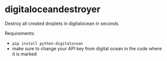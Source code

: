 # digitaloceandestroyer
Destroy all created droplets in digitalocean in seconds

Requirements:
- `pip install python-digitalocean`
- make sure to change your API key from digital ocean in the code where it is marked
